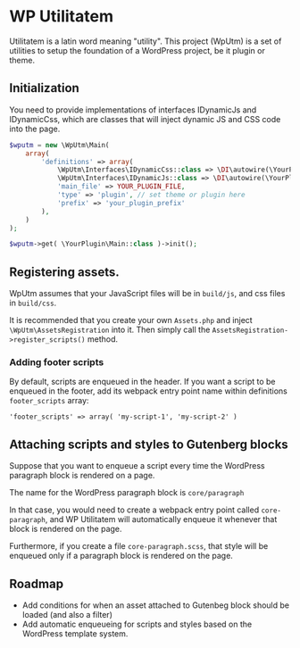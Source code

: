 # WP Utilitatem

Utilitatem is a latin word meaning "utility". This project (WpUtm) is a set of utilities to setup the foundation of a WordPress project, be it plugin or theme.

## Initialization

You need to provide implementations of interfaces IDynamicJs and IDynamicCss, which are classes that will inject dynamic JS and CSS code into the page.

```php
$wputm = new \WpUtm\Main(
	array(
		'definitions' => array(
			\WpUtm\Interfaces\IDynamicCss::class => \DI\autowire(\YourPlugin\DynamicCss::class),
			\WpUtm\Interfaces\IDynamicJs::class => \DI\autowire(\YourPlugin\DynamicJs::class),
			'main_file' => YOUR_PLUGIN_FILE,
			'type' => 'plugin', // set theme or plugin here
			'prefix' => 'your_plugin_prefix'
		),
	)
);

$wputm->get( \YourPlugin\Main::class )->init();
```

## Registering assets.

WpUtm assumes that your JavaScript files will be in `build/js`, and css files in `build/css`.

It is recommended that you create your own `Assets.php` and inject `\WpUtm\AssetsRegistration` into it. Then simply call the `AssetsRegistration->register_scripts()` method.

### Adding footer scripts

By default, scripts are enqueued in the header. If you want a script to be enqueued in the footer, add its webpack entry point name within definitions `footer_scripts` array:

```
'footer_scripts' => array( 'my-script-1', 'my-script-2' )
```

## Attaching scripts and styles to Gutenberg blocks

Suppose that you want to enqueue a script every time the WordPress paragraph block is rendered on a page.

The name for the WordPress paragraph block is `core/paragraph`

In that case, you would need to create a webpack entry point called `core-paragraph`, and WP Utilitatem will automatically enqueue it whenever that block is rendered on the page.

Furthermore, if you create a file `core-paragraph.scss`, that style will be enqueued only if a paragraph block is rendered on the page.

## Roadmap

- Add conditions for when an asset attached to Gutenbeg block should be loaded (and also a filter)
- Add automatic enqueueing for scripts and styles based on the WordPress template system.
